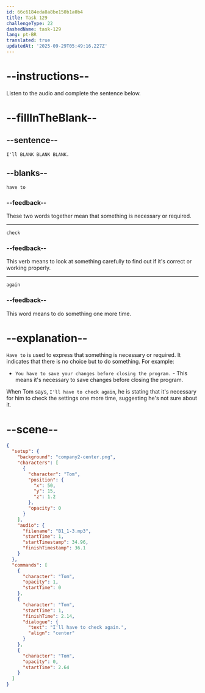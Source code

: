 ```yaml
---
id: 66c6184eda8a8be150b1a0b4
title: Task 129
challengeType: 22
dashedName: task-129
lang: pt-BR
translated: true
updatedAt: '2025-09-29T05:49:16.227Z'
---
```


<!-- Audio Reference:
Tom: I'll have to check again. -->

# --instructions--

Listen to the audio and complete the sentence below.

# --fillInTheBlank--

## --sentence--

`I'll BLANK BLANK BLANK.`

## --blanks--

`have to`

### --feedback--

These two words together mean that something is necessary or required.

---

`check`

### --feedback--

This verb means to look at something carefully to find out if it's correct or working properly.

---

`again`

### --feedback--

This word means to do something one more time.

# --explanation--

`Have to` is used to express that something is necessary or required. It indicates that there is no choice but to do something. For example:

- `You have to save your changes before closing the program.` - This means it's necessary to save changes before closing the program.

When Tom says, `I'll have to check again`, he is stating that it's necessary for him to check the settings one more time, suggesting he's not sure about it.

# --scene--

```json
{
  "setup": {
    "background": "company2-center.png",
    "characters": [
      {
        "character": "Tom",
        "position": {
          "x": 50,
          "y": 15,
          "z": 1.2
        },
        "opacity": 0
      }
    ],
    "audio": {
      "filename": "B1_1-3.mp3",
      "startTime": 1,
      "startTimestamp": 34.96,
      "finishTimestamp": 36.1
    }
  },
  "commands": [
    {
      "character": "Tom",
      "opacity": 1,
      "startTime": 0
    },
    {
      "character": "Tom",
      "startTime": 1,
      "finishTime": 2.14,
      "dialogue": {
        "text": "I'll have to check again.",
        "align": "center"
      }
    },
    {
      "character": "Tom",
      "opacity": 0,
      "startTime": 2.64
    }
  ]
}
```
